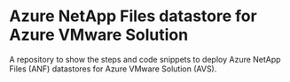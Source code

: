 # Azure NetApp Files datastore for Azure VMware Solution
A repository to show the steps and code snippets to deploy Azure NetApp Files (ANF) datastores for Azure VMware Solution (AVS).
